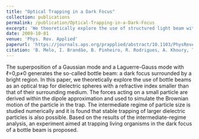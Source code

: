 ```yaml
---
title: "Optical Trapping in a Dark Focus"
collection: publications
permalink: /publication/Optical-Trapping-in-a-Dark-Focus
excerpt: 'We theoretically explore the use of structured light beam with dark focus to trap dielectric spheres and living organisms'
date: 2009-10-01
venue: 'Phys. Rev. Applied'
paperurl: 'https://journals.aps.org/prapplied/abstract/10.1103/PhysRevApplied.14.034069'
citation: 'B. Melo, I. Brandão, B. Pinheiro, R. Rodrigues, A. Khoury, T. Guerreiro. Phys. Rev. Applied 14, 034069 (2020)'
---
```


The superposition of a Gaussian mode and a Laguerre-Gauss mode with ℓ=0,p≠0 generates the so-called bottle beam: a dark focus surrounded by a bright region. In this paper, we theoretically explore the use of bottle beams as an optical trap for dielectric spheres with a refractive index smaller than that of their surrounding medium. The forces acting on a small particle are derived within the dipole approximation and used to simulate the Brownian motion of the particle in the trap. The intermediate regime of particle size is studied numerically and it is found that stable trapping of larger dielectric particles is also possible. Based on the results of the intermediate-regime analysis, an experiment aimed at trapping living organisms in the dark focus of a bottle beam is proposed.
